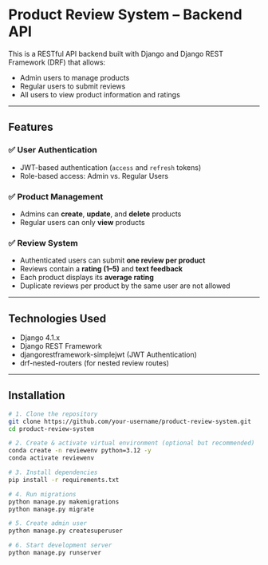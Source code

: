 #  Product Review System – Backend API

This is a RESTful API backend built with Django and Django REST Framework (DRF) that allows:
- Admin users to manage products
- Regular users to submit reviews
- All users to view product information and ratings

---

##  Features

### ✅ User Authentication
- JWT-based authentication (`access` and `refresh` tokens)
- Role-based access: Admin vs. Regular Users

### ✅ Product Management
- Admins can **create**, **update**, and **delete** products
- Regular users can only **view** products

### ✅ Review System
- Authenticated users can submit **one review per product**
- Reviews contain a **rating (1–5)** and **text feedback**
- Each product displays its **average rating**
- Duplicate reviews per product by the same user are not allowed

---

##  Technologies Used

- Django 4.1.x
- Django REST Framework
- djangorestframework-simplejwt (JWT Authentication)
- drf-nested-routers (for nested review routes)

---

##  Installation

```bash
# 1. Clone the repository
git clone https://github.com/your-username/product-review-system.git
cd product-review-system

# 2. Create & activate virtual environment (optional but recommended)
conda create -n reviewenv python=3.12 -y
conda activate reviewenv

# 3. Install dependencies
pip install -r requirements.txt

# 4. Run migrations
python manage.py makemigrations
python manage.py migrate

# 5. Create admin user
python manage.py createsuperuser

# 6. Start development server
python manage.py runserver
